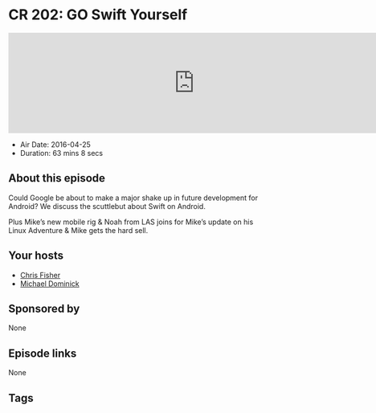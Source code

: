 # CR 202: GO Swift Yourself

<iframe src="https://player.fireside.fm/v2/MLf2ZzhC+ZaeUFTBx?theme=dark" width="740" height="200" frameborder="0" scrolling="no"></iframe>

* Air Date: 2016-04-25
* Duration: 63 mins 8 secs

## About this episode

Could Google be about to make a major shake up in future development for Android? We discuss the scuttlebut about Swift on Android.

Plus Mike’s new mobile rig & Noah from LAS joins for Mike’s update on his Linux Adventure & Mike gets the hard sell.

## Your hosts
* [Chris Fisher](https://coder.show/hosts/chrislas)
* [Michael Dominick](https://coder.show/hosts/michael)

## Sponsored by

None



## Episode links

None



## Tags

